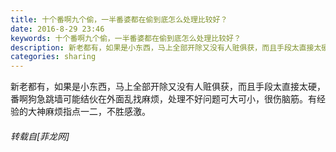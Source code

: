 ```yaml
---
title: 十个番啊九个偷，一半番婆都在偷到底怎么处理比较好？
date: 2016-8-29 23:46
keywords: 十个番啊九个偷，一半番婆都在偷到底怎么处理比较好？
description: 新老都有，如果是小东西，马上全部开除又没有人赃俱获，而且手段太直接太硬，番啊狗急跳墙可能结伙在外面乱找麻烦，处理不好问题可大可小，很伤脑筋。有经验的大神麻烦指点一二，不胜感激。
categories: sharing
---
```

<td class="t_f" id="postmessage_389769">

新老都有，如果是小东西，马上全部开除又没有人赃俱获，而且手段太直接太硬，番啊狗急跳墙可能结伙在外面乱找麻烦，处理不好问题可大可小，很伤脑筋。有经验的大神麻烦指点一二，不胜感激。</td>
###### 转载自[菲龙网]
